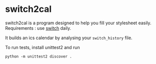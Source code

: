 # switch2cal

switch2cal is a program designed to help you fill your stylesheet easily.
Requirements : use [switch](https://github.com/greg0ire/switch) daily.

It builds an ics calendar by analysing your `switch_history` file.

To run tests, install unittest2 and run
```
python -m unittest2 discover .
```
